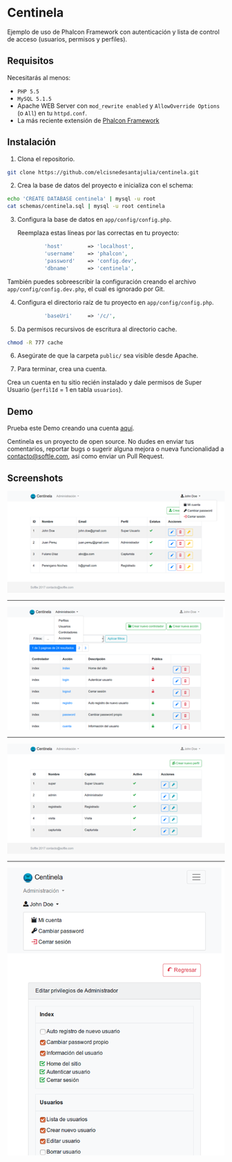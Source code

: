 # Centinela
Ejemplo de uso de Phalcon Framework con autenticación y lista de control de acceso (usuarios, permisos y perfiles).

## Requisitos

Necesitarás al menos:

* `PHP 5.5`
* `MySQL 5.1.5`
* Apache WEB Server con `mod_rewrite enabled` y `AllowOverride Options` (o `All`) en tu `httpd.conf`.
* La más reciente extensión de [Phalcon Framework](https://github.com/phalcon/cphalcon)

## Instalación

1. Clona el repositorio.

```bash
git clone https://github.com/elcisnedesantajulia/centinela.git
```

2. Crea la base de datos del proyecto e inicializa con el schema:

```bash
echo 'CREATE DATABASE centinela' | mysql -u root
cat schemas/centinela.sql | mysql -u root centinela
```

3. Configura la base de datos en `app/config/config.php`.

    Reemplaza estas líneas por las correctas en tu proyecto:

```php
            'host'        => 'localhost',
            'username'    => 'phalcon',
            'password'    => 'config.dev',
            'dbname'      => 'centinela',
```
También puedes sobreescribir la configuración creando el archivo `app/config/config.dev.php`, el cual es ignorado por Git.

4. Configura el directorio raíz de tu proyecto en `app/config/config.php`.

```php
            'baseUri'     => '/c/',
```
5. Da permisos recursivos de escritura al directorio cache.

```bash
chmod -R 777 cache
```

6. Asegúrate de que la carpeta `public/` sea visible desde Apache.

7. Para terminar, crea una cuenta.

Crea un cuenta en tu sitio recién instalado y dale permisos de Super Usuario (`perfilId` = 1 en tabla `usuarios`).

## Demo

Prueba este Demo creando una cuenta [aquí](https://centinela.softle.com/).

Centinela es un proyecto de open source. No dudes en enviar tus comentarios, reportar bugs o sugerir alguna mejora o nueva funcionalidad a contacto@softle.com, así como enviar un Pull Request. 

## Screenshots

![home 1](/public/img/home1.png)

---

![home 2](/public/img/home2.png)

---

![home 3](/public/img/home3.png)

---

![home 4](/public/img/home4.png)

